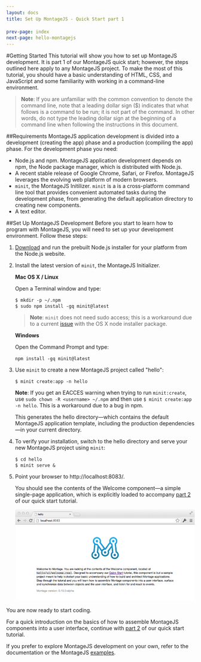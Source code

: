 ```yaml
---
layout: docs
title: Set Up MontageJS - Quick Start part 1

prev-page: index
next-page: hello-montagejs
---
```


#Getting Started
This tutorial will show you how to set up MontageJS development. It is part 1 of our MontageJS quick start; however, the steps outlined here apply to any MontageJS project. To make the most of this tutorial, you should have a basic understanding of HTML, CSS, and JavaScript and some familiarity with working in a command-line environment.

>**Note**: If you are unfamiliar with the common convention to denote the command line, note that a leading dollar sign ($) indicates that what follows is a command to be run; it is not part of the command. In other words, do not type the leading dollar sign at the beginning of a command line when following the instructions in this document.

##Requirements
MontageJS application development is divided into a development (creating the app) phase and a production (compiling the app) phase. For the development phase you need:

* Node.js and npm. MontageJS application development depends on npm, the Node package manager, which is distributed with Node.js.
* A recent stable release of Google Chrome, Safari, or Firefox. MontageJS leverages the evolving web platform of modern browsers.
* `minit`, the MontageJS Initilizer. `minit` is a is a cross-platform command line tool that provides convenient automated tasks during the development phase, from generating the default application directory to creating new components.
* A text editor.

##Set Up MontageJS Development
Before you start to learn how to program with MontageJS, you will need to set up your development environment. Follow these steps:

1. [Download](http://nodejs.org/download/) and run the prebuilt Node.js installer for your platform from the Node.js website.

2. Install the latest version of `minit`, the MontageJS Initializer.

    **Mac OS X / Linux**
    
    Open a Terminal window and type: 

    ```
    $ mkdir -p ~/.npm
    $ sudo npm install -gq minit@latest
    ```

    > **Note**: `minit` does not need sudo access; this is a workaround due to a current [issue](https://github.com/isaacs/npm/pull/3506) with the OS X node installer package.

    **Windows**
    
    Open the Command Prompt and type:

    ```
    npm install -gq minit@latest
    ```

3. Use `minit` to create a new MontageJS project called "hello":

    ```
    $ minit create:app -n hello
    ```

    **Note**: If you get an EACCES warning when trying to run `minit:create`, use `sudo chown -R <username> ~/.npm` and then use `$ minit create:app -n hello`. This is a workaround due to a bug in npm.

    This generates the hello directory—which contains the default MontageJS application template, including the production dependencies—in your current directory.

4. To verify your installation, switch to the hello directory and serve your new MontageJS project using `minit`:

    ```
    $ cd hello
    $ minit serve &
    ```

5. Point your browser to http://localhost:8083/.

    You should see the contents of the Welcome component—a simple single-page application, which is explicitly loaded to accompany [part 2](http://montagejs.org/docs/hello-montagejs.html) of our quick start tutorial.
    
    ![GS_Figure1](/images/docs/gs_tut_fig_01.png)
    
You are now ready to start coding.

For a quick introduction on the basics of how to assemble MontageJS components into a user interface, continue with [part 2](http://montagejs.org/docs/hello-montagejs.html) of our quick start tutorial. 

If you prefer to explore MontageJS development on your own, refer to the documentation or the MontageJS [examples](montagejs-examples.html).